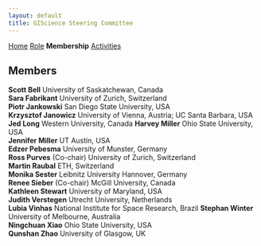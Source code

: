 ```yaml
---
layout: default
title: GIScience Steering Committee
---
```

[Home](index.html) [Role](role.html) **Membership** [Activities](activities.html)

## Members
**Scott Bell**	University of Saskatchewan, Canada  
**Sara Fabrikant**	University of Zurich, Switzerland  
**Piotr Jankowski**	San Diego State University, USA  
**Krzysztof Janowicz** 	University of Vienna, Austria; UC Santa Barbara, USA  
**Jed Long** Western University, Canada
**Harvey Miller**	Ohio State University, USA  
**Jennifer Miller**	UT Austin, USA  
**Edzer Pebesma**	University of Munster, Germany  
**Ross Purves** (Co-chair)	University of Zurich, Switzerland  
**Martin Raubal**	ETH, Switzerland  
**Monika Sester**	Leibnitz University Hannover, Germany  
**Renee Sieber** (Co-chair)	McGill University, Canada  
**Kathleen Stewart**	University of Maryland, USA  
**Judith Verstegen**	Utrecht University, Netherlands  
**Lubia Vinhas** National Institute for Space Research, Brazil
**Stephan Winter**	University of Melbourne, Australia  
**Ningchuan Xiao**	Ohio State University, USA  
**Qunshan Zhao** University of Glasgow, UK
